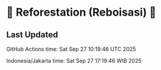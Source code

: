 
# 🌳 Reforestation (Reboisasi) 🌲

## Last Updated

GitHub Actions time: Sat Sep 27 10:19:46 UTC 2025

Indonesia/Jakarta time: Sat Sep 27 17:19:46 WIB 2025
